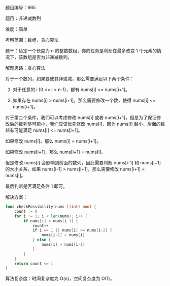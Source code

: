 题目编号：665

题目：非递减数列

难度：简单

考察范围：数组、贪心算法

题干：给定一个长度为 n 的整数数组，你的任务是判断在最多改变 1 个元素的情况下，该数组是否为非递减数列。

解题思路：贪心算法

对于一个数列，如果要使其非递减，那么需要满足以下两个条件：

1. 对于任意的 i (0 <= i < n-1)，都有 nums[i] <= nums[i+1]。

2. 如果存在 nums[i] > nums[i+1]，那么需要修改一个数，使得 nums[i] <= nums[i+1]。

对于第二个条件，我们可以考虑修改 nums[i] 或者 nums[i+1]，但是为了保证修改后的数列尽可能小，我们应该优先修改 nums[i]，因为 nums[i] 越小，后面的数越有可能满足 nums[i] <= nums[i+1]。

如果修改 nums[i]，那么 nums[i] = nums[i+1]。

如果修改 nums[i+1]，那么 nums[i+1] = nums[i]。

但是修改 nums[i] 会影响到前面的数列，因此需要判断 nums[i-1] 和 nums[i+1] 的大小关系，如果 nums[i-1] > nums[i+1]，那么需要修改 nums[i+1] = nums[i]。

最后判断是否满足条件 1 即可。

解决方案：

```go
func checkPossibility(nums []int) bool {
    count := 0
    for i := 1; i < len(nums); i++ {
        if nums[i] < nums[i-1] {
            count++
            if i == 1 || nums[i] >= nums[i-2] {
                nums[i-1] = nums[i]
            } else {
                nums[i] = nums[i-1]
            }
        }
    }
    return count <= 1
}
```

算法复杂度：时间复杂度为 O(n)，空间复杂度为 O(1)。